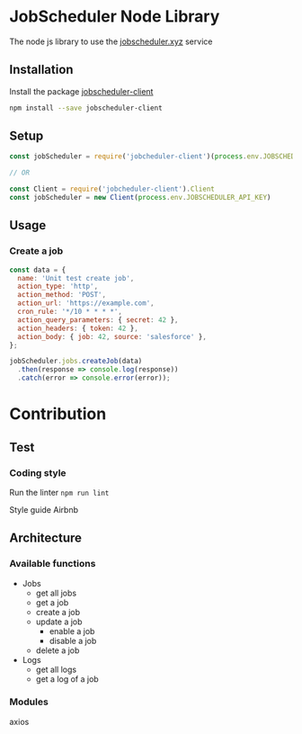 # JobScheduler Node Library

The node js library to use the [jobscheduler.xyz](
https://jobscheduler.xyz) service


## Installation

Install the package [jobscheduler-client](https://www.npmjs.com/package/jobscheduler-client)

```bash
npm install --save jobscheduler-client
```


## Setup

```js
const jobScheduler = require('jobcheduler-client')(process.env.JOBSCHEDULER_API_KEY);

// OR

const Client = require('jobcheduler-client').Client
const jobScheduler = new Client(process.env.JOBSCHEDULER_API_KEY)
```

## Usage

### Create a job

```js
const data = {
  name: 'Unit test create job',
  action_type: 'http',
  action_method: 'POST',
  action_url: 'https://example.com',
  cron_rule: '*/10 * * * *',
  action_query_parameters: { secret: 42 },
  action_headers: { token: 42 },
  action_body: { job: 42, source: 'salesforce' },
};

jobScheduler.jobs.createJob(data)
  .then(response => console.log(response))
  .catch(error => console.error(error));
```


# Contribution

## Test

### Coding style

Run the linter `npm run lint`

Style guide Airbnb


## Architecture


### Available functions

- Jobs
  - get all jobs
  - get a job
  - create a job
  - update a job
    - enable a job
    - disable a job
  - delete a job
- Logs
  - get all logs
  - get a log of a job


### Modules

axios
